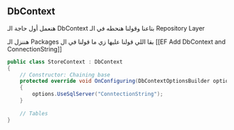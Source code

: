 ## DbContext
هنعمل أول حاجة الـ DbContext بتاعنا وقولنا هنحطه في الـ Repository Layer

هننزل الـ Packages بقا اللي قولنا عليها زي ما قولنا في ال [[EF Add DbContext and ConnectionString]]

```cs
public class StoreContext : DbContext
{
	// Constructor: Chaining base 
	protected override void OnConfiguring(DbContextOptionsBuilder options)
	{
		options.UseSqlServer("ConntectionString");
	}
	
	// Tables
}
```